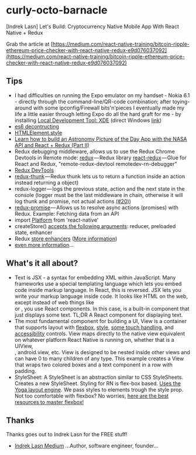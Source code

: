 # curly-octo-barnacle
[Indrek Lasn] Let's Build: Cryptocurrency Native Mobile App With React Native + Redux

Grab the article at [https://medium.com/react-native-training/bitcoin-ripple-ethereum-price-checker-with-react-native-redux-e9d076037092](https://medium.com/react-native-training/bitcoin-ripple-ethereum-price-checker-with-react-native-redux-e9d076037092)

## Tips

* I had difficulties on running the Expo emulator on my handset - Nokia 6.1 - directly through the command-line/QR-code combination; after toying-around with some ipconfig/Firewall bits'n'pieces I eventually made my life a little easier through letting Expo do all the hard graft for me - by installing [Local Development Tool: XDE](https://docs.expo.io/versions/latest/introduction/installation.html) (direct Windows [link](https://xde-updates.exponentjs.com/download/win32))
* [es6 decontructing](https://www.google.ch/search?q=es6+decontructing&oq=es6+decontructing&aqs=chrome..69i57j0.4577j0j7&sourceid=chrome&ie=UTF-8)
* [HTMLElement.style](https://developer.mozilla.org/en-US/docs/Web/API/HTMLElement/style)
* [Learn how to build an Astronomy Picture of the Day App with the NASA API and React + Redux (Part II)](https://medium.freecodecamp.org/learn-how-to-build-astronomy-picture-of-the-day-app-with-nasa-api-and-react-redux-part-ii-83f15970d0e3)
* Redux debugging middleware, allows us to use the Redux Chrome Devtools in Remote mode: [redux](https://www.npmjs.com/package/redux) — Redux library [react-redux](https://www.npmjs.com/package/react-redux) — Glue for React and Redux, "remote-redux-devtool remotedev-rn-debugger"
* [Redux DevTools](https://chrome.google.com/webstore/detail/redux-devtools/lmhkpmbekcpmknklioeibfkpmmfibljd?hl=en)
* [redux-thunk](https://www.npmjs.com/package/redux-thunk) — Redux thunk lets us to return a function inside an action instead returning a object)
* redux-logger — logs the previous state, action and the next state in the console (logger must be the last middleware in chain, otherwise it will log thunk and promise, not actual actions [(#20)](https://github.com/evgenyrodionov/redux-logger/issues/20))
* [redux-promise](https://www.npmjs.com/package/redux-promise) — Allows us to resolve async actions (promises) with Redux. Example: Fetching data from an API
* import [Platform](https://facebook.github.io/react-native/docs/platform-specific-code.html#platform-module) from 'react-native'
* createStore() [accepts the following arguments](https://github.com/reactjs/redux/blob/master/docs/api/createStore.md): reducer, preloaded state, enhancer
* Redux [store enhancers](https://github.com/reactjs/redux/blob/master/docs/Glossary.md#store-enhancer) ([More information](https://github.com/reactjs/redux/blob/master/docs/api/compose.md))
* [even more information](https://github.com/reactjs/redux/blob/master/docs/api)...

## What's it all about?

* <Text> Text is JSX - a syntax for embedding XML within JavaScript. Many frameworks use a special templating language which lets you embed code inside markup language. In React, this is reversed. JSX lets you write your markup language inside code. It looks like HTML on the web, except instead of web things like <div> or <span>, you use React components. In this case, <Text> is a built-in component that just displays some text. TL;DR A React component for displaying text.
* <View> The most fundamental component for building a UI, View is a container that supports layout with [flexbox](https://facebook.github.io/react-native/docs/flexbox.html), [style](https://facebook.github.io/react-native/docs/style.html), [some touch handling](https://facebook.github.io/react-native/docs/handling-touches.html), and [accessibility](https://facebook.github.io/react-native/docs/accessibility.html) controls. View maps directly to the native view equivalent on whatever platform React Native is running on, whether that is a UIView, <div>, android.view, etc. View is designed to be nested inside other views and can have 0 to many children of any type. This example creates a View that wraps two colored boxes and a text component in a row with padding.
* StyleSheet: A StyleSheet is an abstraction similar to CSS StyleSheets. Creates a new StyleSheet. Styling for RN is flex-box based. [Uses the Yoga layout engine](https://facebook.github.io/yoga/). We pass styles to elements trough the style prop. Not too comfortable with flexbox? No worries, [here are the best resources to master flexbox!](https://medium.com/@wesharehoodies/master-flexbox-with-these-3-fantastic-courses-for-free-432b1fcd4361)

## Thanks

Thanks goes out to Indrek Lasn for the FREE stuff!

* [Indrek Lasn Medium](https://codeburst.io/@wesharehoodies) ...Author, software engineer, founder...
